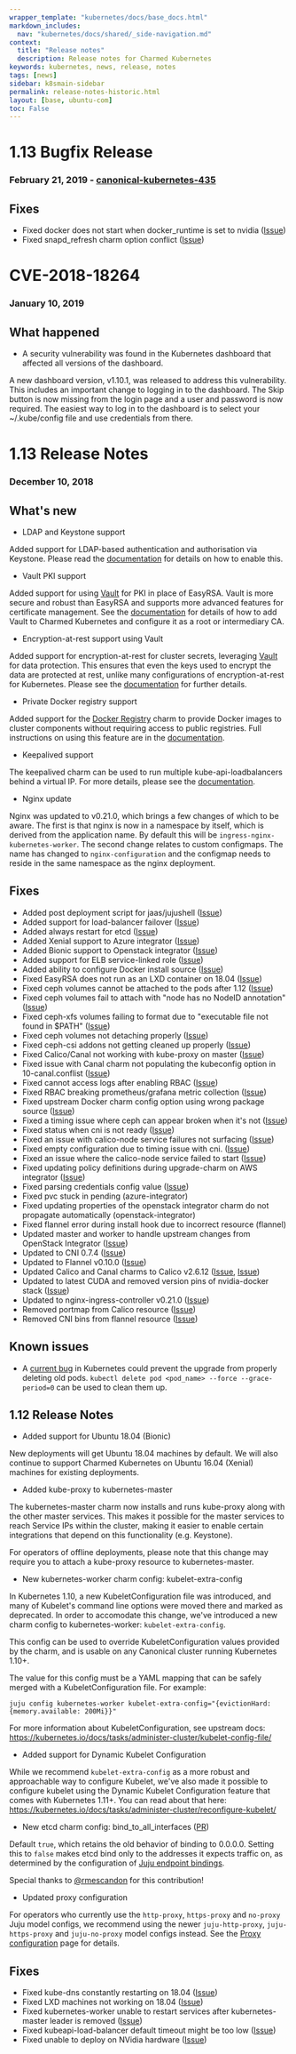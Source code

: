 ```yaml
---
wrapper_template: "kubernetes/docs/base_docs.html"
markdown_includes:
  nav: "kubernetes/docs/shared/_side-navigation.md"
context:
  title: "Release notes"
  description: Release notes for Charmed Kubernetes
keywords: kubernetes, news, release, notes
tags: [news]
sidebar: k8smain-sidebar
permalink: release-notes-historic.html
layout: [base, ubuntu-com]
toc: False
---
```


# 1.13 Bugfix Release

### February 21, 2019 - [canonical-kubernetes-435](https://api.jujucharms.com/charmstore/v5/canonical-kubernetes-435/archive/bundle.yaml)

## Fixes

- Fixed docker does not start when docker_runtime is set to nvidia ([Issue](https://bugs.launchpad.net/charm-layer-docker/+bug/1816471))
- Fixed snapd_refresh charm option conflict ([Issue](https://github.com/juju-solutions/bundle-canonical-kubernetes/issues/657))

# CVE-2018-18264

### January 10, 2019

## What happened

- A security vulnerability was found in the Kubernetes dashboard that affected all
versions of the dashboard.

A new dashboard version, v1.10.1, was released to address this vulnerability. This
includes an important change to logging in to the dashboard. The Skip button is now
missing from the login page and a user and password is now required. The easiest way
to log in to the dashboard is to select your ~/.kube/config file and use credentials
from there.

# 1.13 Release Notes

### December 10, 2018

## What's new

- LDAP and Keystone support

Added support for LDAP-based authentication and authorisation via Keystone. Please
read the [documentation][docs-ldap] for details on how to enable this.

- Vault PKI support

Added support for using [Vault](https://jujucharms.com/u/openstack-charmers/vault/)
for PKI in place of EasyRSA. Vault is more secure and robust than EasyRSA and supports
more advanced features for certificate management. See the
[documentation][docs-vault] for details of how to add Vault to Charmed Kubernetes and configure it as a
root or intermediary CA.

- Encryption-at-rest support using Vault

Added support for encryption-at-rest for cluster secrets, leveraging
[Vault](https://jujucharms.com/u/openstack-charmers/vault/) for data protection. This
ensures that even the keys used to encrypt the data are protected at rest, unlike many
configurations of encryption-at-rest for Kubernetes. Please see the
[documentation][docs-ear] for further details.

- Private Docker registry support

Added support for the [Docker Registry](https://jujucharms.com/u/containers/docker-registry)
charm to provide Docker images to cluster components without requiring access to
public registries. Full instructions on using this feature are in the [documentation][docs-registry].

- Keepalived support

The keepalived charm can be used to run multiple kube-api-loadbalancers behind a
virtual IP. For more details, please see the [documentation][docs-keepalived].

- Nginx update

Nginx was updated to v0.21.0, which brings a few changes of which to be aware. The first
is that nginx is now in a namespace by itself, which is derived from the application name.
By default this will be `ingress-nginx-kubernetes-worker`. The second change relates to
custom configmaps. The name has changed to `nginx-configuration` and the configmap needs to
reside in the same namespace as the nginx deployment.

## Fixes

 - Added post deployment script for jaas/jujushell ([Issue](https://github.com/juju-solutions/bundle-canonical-kubernetes/pull/697))
 - Added support for load-balancer failover ([Issue](https://github.com/juju-solutions/bundle-canonical-kubernetes/issues/453))
 - Added always restart for etcd ([Issue](https://github.com/juju-solutions/layer-etcd/pull/145))
 - Added Xenial support to Azure integrator ([Issue](https://github.com/juju-solutions/charm-azure-integrator/pull/17))
 - Added Bionic support to Openstack integrator ([Issue](https://github.com/juju-solutions/charm-openstack-integrator/pull/13))
 - Added support for ELB service-linked role ([Issue](https://github.com/juju-solutions/charm-aws-integrator/pull/29))
 - Added ability to configure Docker install source ([Issue](https://github.com/juju-solutions/bundle-canonical-kubernetes/issues/621))
 - Fixed EasyRSA does not run as an LXD container on 18.04 ([Issue](https://github.com/juju-solutions/bundle-canonical-kubernetes/issues/654))
 - Fixed ceph volumes cannot be attached to the pods after 1.12 ([Issue](https://github.com/juju-solutions/bundle-canonical-kubernetes/issues/662))
 - Fixed ceph volumes fail to attach with "node has no NodeID annotation" ([Issue](https://github.com/juju-solutions/bundle-canonical-kubernetes/issues/675))
 - Fixed ceph-xfs volumes failing to format due to "executable file not found in $PATH" ([Issue](https://github.com/juju-solutions/bundle-canonical-kubernetes/issues/668))
 - Fixed ceph volumes not detaching properly ([Issue](https://github.com/juju-solutions/bundle-canonical-kubernetes/issues/669))
 - Fixed ceph-csi addons not getting cleaned up properly ([Issue](https://github.com/juju-solutions/bundle-canonical-kubernetes/issues/680))
 - Fixed Calico/Canal not working with kube-proxy on master ([Issue](https://github.com/juju-solutions/bundle-canonical-kubernetes/issues/660))
 - Fixed issue with Canal charm not populating the kubeconfig option in 10-canal.conflist ([Issue](https://github.com/juju-solutions/bundle-canonical-kubernetes/issues/671))
 - Fixed cannot access logs after enabling RBAC ([Issue](https://github.com/juju-solutions/bundle-canonical-kubernetes/issues/642))
 - Fixed RBAC breaking prometheus/grafana metric collection ([Issue](https://github.com/juju-solutions/bundle-canonical-kubernetes/issues/635))
 - Fixed upstream Docker charm config option using wrong package source ([Issue](https://github.com/juju-solutions/bundle-canonical-kubernetes/issues/620))
 - Fixed a timing issue where ceph can appear broken when it's not ([Issue](https://github.com/juju-solutions/kubernetes/pull/173))
 - Fixed status when cni is not ready ([Issue](https://github.com/juju-solutions/kubernetes/pull/174))
 - Fixed an issue with calico-node service failures not surfacing ([Issue](https://github.com/juju-solutions/layer-calico/pull/28))
 - Fixed empty configuration due to timing issue with cni. ([Issue](https://github.com/juju-solutions/layer-canal/pull/22))
 - Fixed an issue where the calico-node service failed to start ([Issue](https://github.com/juju-solutions/layer-canal/pull/24))
 - Fixed updating policy definitions during upgrade-charm on AWS integrator ([Issue](https://github.com/juju-solutions/charm-aws-integrator/pull/30))
 - Fixed parsing credentials config value ([Issue](https://github.com/juju-solutions/charm-azure-integrator/pull/18))
 - Fixed pvc stuck in pending (azure-integrator)
 - Fixed updating properties of the openstack integrator charm do not propagate automatically (openstack-integrator)
 - Fixed flannel error during install hook due to incorrect resource (flannel)
 - Updated master and worker to handle upstream changes from OpenStack Integrator ([Issue](https://github.com/juju-solutions/kubernetes/pull/176))
 - Updated to CNI 0.7.4 ([Issue](https://github.com/juju-solutions/kubernetes/pull/194))
 - Updated to Flannel v0.10.0 ([Issue](https://github.com/juju-solutions/charm-flannel/pull/50))
 - Updated Calico and Canal charms to Calico v2.6.12 ([Issue](https://github.com/juju-solutions/layer-calico/pull/30), [Issue](https://github.com/juju-solutions/layer-canal/pull/27))
 - Updated to latest CUDA and removed version pins of nvidia-docker stack ([Issue](https://github.com/juju-solutions/layer-docker/pull/123))
 - Updated to nginx-ingress-controller v0.21.0 ([Issue](https://github.com/juju-solutions/kubernetes/pull/195))
 - Removed portmap from Calico resource ([Issue](https://github.com/juju-solutions/layer-calico/pull/29))
 - Removed CNI bins from flannel resource ([Issue](https://github.com/juju-solutions/layer-canal/pull/25))

## Known issues

 - A [current bug](https://github.com/kubernetes/kubernetes/issues/70044) in Kubernetes could prevent the upgrade from properly deleting old pods. `kubectl delete pod <pod_name> --force --grace-period=0` can be used to clean them up.


## 1.12 Release Notes

- Added support for Ubuntu 18.04 (Bionic)

New deployments will get Ubuntu 18.04 machines by default. We will also continue to support Charmed Kubernetes on Ubuntu 16.04 (Xenial) machines for existing deployments.

- Added kube-proxy to kubernetes-master

The kubernetes-master charm now installs and runs kube-proxy along with the other master services. This makes it possible for the master services to reach Service IPs within the cluster, making it easier to enable certain integrations that depend on this functionality (e.g. Keystone).

For operators of offline deployments, please note that this change may require you to attach a kube-proxy resource to kubernetes-master.

- New kubernetes-worker charm config: kubelet-extra-config

In Kubernetes 1.10, a new KubeletConfiguration file was introduced, and many of Kubelet's command line options were moved there and marked as deprecated. In order to accomodate this change, we've introduced a new charm config to kubernetes-worker: `kubelet-extra-config`.

This config can be used to override KubeletConfiguration values provided by the charm, and is usable on any Canonical cluster running Kubernetes 1.10+.

The value for this config must be a YAML mapping that can be safely merged with a KubeletConfiguration file. For example:

```
juju config kubernetes-worker kubelet-extra-config="{evictionHard: {memory.available: 200Mi}}"
```

For more information about KubeletConfiguration, see upstream docs:
https://kubernetes.io/docs/tasks/administer-cluster/kubelet-config-file/

- Added support for Dynamic Kubelet Configuration

While we recommend `kubelet-extra-config` as a more robust and approachable way to configure Kubelet, we've also made it possible to configure kubelet using the Dynamic Kubelet Configuration feature that comes with Kubernetes 1.11+. You can read about that here:
https://kubernetes.io/docs/tasks/administer-cluster/reconfigure-kubelet/

- New etcd charm config: bind_to_all_interfaces ([PR](https://github.com/juju-solutions/layer-etcd/pull/137))

Default `true`, which retains the old behavior of binding to 0.0.0.0. Setting this to `false` makes etcd bind only to the addresses it expects traffic on, as determined by the configuration of [Juju endpoint bindings](https://docs.jujucharms.com/2.4/en/charms-deploying-advanced#deploying-to-network-spaces).

Special thanks to [@rmescandon](https://github.com/rmescandon) for this contribution!

- Updated proxy configuration

For operators who currently use the `http-proxy`, `https-proxy` and `no-proxy` Juju model configs, we recommend using the newer `juju-http-proxy`, `juju-https-proxy` and `juju-no-proxy` model configs instead. See the [Proxy configuration](https://github.com/juju-solutions/bundle-canonical-kubernetes/wiki/Proxy-configuration) page for details.

## Fixes

- Fixed kube-dns constantly restarting on 18.04 ([Issue](https://github.com/juju-solutions/bundle-canonical-kubernetes/issues/655))
- Fixed LXD machines not working on 18.04 ([Issue](https://github.com/juju-solutions/bundle-canonical-kubernetes/issues/654))
- Fixed kubernetes-worker unable to restart services after kubernetes-master leader is removed ([Issue](https://github.com/juju-solutions/bundle-canonical-kubernetes/issues/627))
- Fixed kubeapi-load-balancer default timeout might be too low ([Issue](https://github.com/juju-solutions/bundle-canonical-kubernetes/issues/650))
- Fixed unable to deploy on NVidia hardware ([Issue](https://github.com/juju-solutions/bundle-canonical-kubernetes/issues/664))

<!--LINKS-->

[docs-ldap]: /kubernetes/docs/ldap
[docs-vault]: /kubernetes/docs/using-vault
[docs-ear]: /kubernetes/docs/encryption-at-rest
[docs-keepalived]: /kubernetes/docs/keepalived
[docs-registry]: /kubernetes/docs/docker-registry
